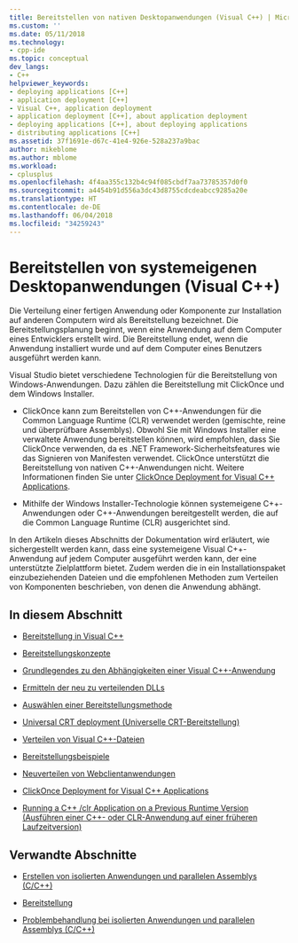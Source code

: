 ```yaml
---
title: Bereitstellen von nativen Desktopanwendungen (Visual C++) | Microsoft-Dokumentation
ms.custom: ''
ms.date: 05/11/2018
ms.technology:
- cpp-ide
ms.topic: conceptual
dev_langs:
- C++
helpviewer_keywords:
- deploying applications [C++]
- application deployment [C++]
- Visual C++, application deployment
- application deployment [C++], about application deployment
- deploying applications [C++], about deploying applications
- distributing applications [C++]
ms.assetid: 37f1691e-d67c-41e4-926e-528a237a9bac
author: mikeblome
ms.author: mblome
ms.workload:
- cplusplus
ms.openlocfilehash: 4f4aa355c132b4c94f085cbdf7aa73785357d0f0
ms.sourcegitcommit: a4454b91d556a3dc43d8755cdcdeabcc9285a20e
ms.translationtype: HT
ms.contentlocale: de-DE
ms.lasthandoff: 06/04/2018
ms.locfileid: "34259243"
---
```

# <a name="deploying-native-desktop-applications-visual-c"></a>Bereitstellen von systemeigenen Desktopanwendungen (Visual C++)

Die Verteilung einer fertigen Anwendung oder Komponente zur Installation auf anderen Computern wird als Bereitstellung bezeichnet. Die Bereitstellungsplanung beginnt, wenn eine Anwendung auf dem Computer eines Entwicklers erstellt wird. Die Bereitstellung endet, wenn die Anwendung installiert wurde und auf dem Computer eines Benutzers ausgeführt werden kann.

Visual Studio bietet verschiedene Technologien für die Bereitstellung von Windows-Anwendungen. Dazu zählen die Bereitstellung mit ClickOnce und dem Windows Installer.

- ClickOnce kann zum Bereitstellen von C++-Anwendungen für die Common Language Runtime (CLR) verwendet werden (gemischte, reine und überprüfbare Assemblys). Obwohl Sie mit Windows Installer eine verwaltete Anwendung bereitstellen können, wird empfohlen, dass Sie ClickOnce verwenden, da es .NET Framework-Sicherheitsfeatures wie das Signieren von Manifesten verwendet. ClickOnce unterstützt die Bereitstellung von nativen C++-Anwendungen nicht. Weitere Informationen finden Sie unter [ClickOnce Deployment for Visual C++ Applications](../ide/clickonce-deployment-for-visual-cpp-applications.md).

- Mithilfe der Windows Installer-Technologie können systemeigene C++-Anwendungen oder C++-Anwendungen bereitgestellt werden, die auf die Common Language Runtime (CLR) ausgerichtet sind.

In den Artikeln dieses Abschnitts der Dokumentation wird erläutert, wie sichergestellt werden kann, dass eine systemeigene Visual C++-Anwendung auf jedem Computer ausgeführt werden kann, der eine unterstützte Zielplattform bietet. Zudem werden die in ein Installationspaket einzubeziehenden Dateien und die empfohlenen Methoden zum Verteilen von Komponenten beschrieben, von denen die Anwendung abhängt.

## <a name="in-this-section"></a>In diesem Abschnitt

- [Bereitstellung in Visual C++](../ide/deployment-in-visual-cpp.md)

- [Bereitstellungskonzepte](../ide/deployment-concepts.md)

- [Grundlegendes zu den Abhängigkeiten einer Visual C++-Anwendung](../ide/understanding-the-dependencies-of-a-visual-cpp-application.md)

- [Ermitteln der neu zu verteilenden DLLs](../ide/determining-which-dlls-to-redistribute.md)

- [Auswählen einer Bereitstellungsmethode](../ide/choosing-a-deployment-method.md)

- [Universal CRT deployment (Universelle CRT-Bereitstellung)](universal-crt-deployment.md)

- [Verteilen von Visual C++-Dateien](../ide/redistributing-visual-cpp-files.md)

- [Bereitstellungsbeispiele](../ide/deployment-examples.md)

- [Neuverteilen von Webclientanwendungen](../ide/redistributing-web-client-applications.md)

- [ClickOnce Deployment for Visual C++ Applications](../ide/clickonce-deployment-for-visual-cpp-applications.md)

- [Running a C++ /clr Application on a Previous Runtime Version (Ausführen einer C++- oder CLR-Anwendung auf einer früheren Laufzeitversion)](../ide/running-a-cpp-clr-application-on-a-previous-runtime-version.md)

## <a name="related-sections"></a>Verwandte Abschnitte

- [Erstellen von isolierten Anwendungen und parallelen Assemblys (C/C++)](../build/building-c-cpp-isolated-applications-and-side-by-side-assemblies.md)

- [Bereitstellung](/dotnet/framework/deployment/index)

- [Problembehandlung bei isolierten Anwendungen und parallelen Assemblys (C/C++)](../build/troubleshooting-c-cpp-isolated-applications-and-side-by-side-assemblies.md)